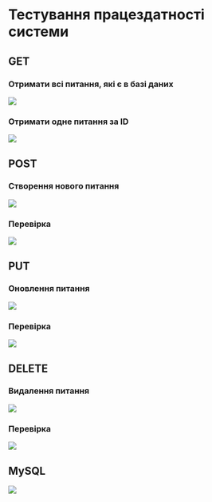 # Тестування працездатності системи

## GET

### Отримати всі питання, які є в базі даних

<img src="https://i.postimg.cc/FFcfwBPb/Test1.jpg">

### Отримати одне питання за ID

<img src="https://i.postimg.cc/wTptzQPC/Test2.jpg">

## POST

### Створення нового питання

<img src="https://i.postimg.cc/zGDVbXqp/Test3.jpg">

### Перевірка

<img src="https://i.postimg.cc/SNfnxzbJ/Test4.jpg">

## PUT

### Оновлення питання

<img src="https://i.postimg.cc/DwCmqkZh/Test5.jpg">

### Перевірка

<img src="https://i.postimg.cc/k5BGs16b/Test6.jpg">

## DELETE

### Видалення питання

<img src="https://i.postimg.cc/RFtF5WTC/Test7.jpg">

### Перевірка

<img src="https://i.postimg.cc/W4C3HGgf/Test8.jpg">

## MySQL

<img src="https://i.postimg.cc/SRpKymZ6/Test9.jpg">